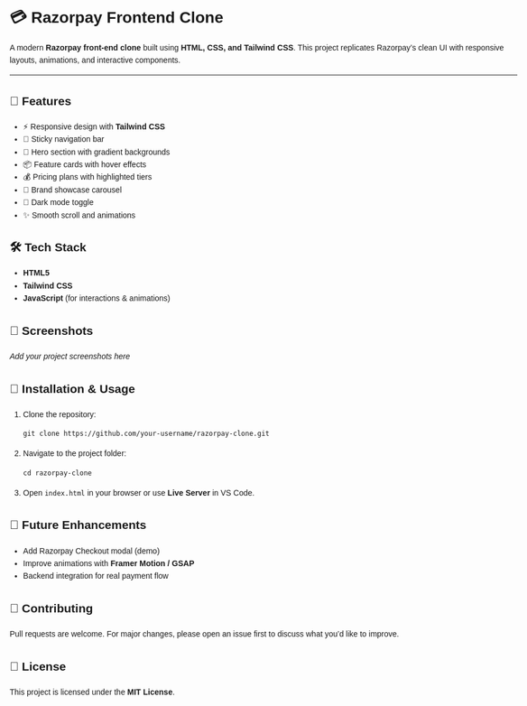 <!DOCTYPE html>
<html lang="en">
<head>
  <meta charset="UTF-8">

</head>
<body style="font-family: Arial, sans-serif; line-height: 1.6; max-width: 900px; margin: auto; padding: 20px;">

  <h1>💳 Razorpay Frontend Clone</h1>
  <p>
    A modern <strong>Razorpay front-end clone</strong> built using 
    <strong>HTML, CSS, and Tailwind CSS</strong>. This project replicates Razorpay’s clean UI with 
    responsive layouts, animations, and interactive components.
  </p>

  <hr>

  <h2>🚀 Features</h2>
  <ul>
    <li>⚡ Responsive design with <strong>Tailwind CSS</strong></li>
    <li>📌 Sticky navigation bar</li>
    <li>🎨 Hero section with gradient backgrounds</li>
    <li>📦 Feature cards with hover effects</li>
    <li>💰 Pricing plans with highlighted tiers</li>
    <li>🏢 Brand showcase carousel</li>
    <li>🌙 Dark mode toggle</li>
    <li>✨ Smooth scroll and animations</li>
  </ul>

  <h2>🛠️ Tech Stack</h2>
  <ul>
    <li><strong>HTML5</strong></li>
    <li><strong>Tailwind CSS</strong></li>
    <li><strong>JavaScript</strong> (for interactions & animations)</li>
  </ul>

  <h2>📸 Screenshots</h2>
  <p><em>Add your project screenshots here</em></p>

  <h2>📂 Installation & Usage</h2>
  <ol>
    <li>Clone the repository:
      <pre><code>git clone https://github.com/your-username/razorpay-clone.git</code></pre>
    </li>
    <li>Navigate to the project folder:
      <pre><code>cd razorpay-clone</code></pre>
    </li>
    <li>Open <code>index.html</code> in your browser or use <strong>Live Server</strong> in VS Code.</li>
  </ol>

  <h2>🎯 Future Enhancements</h2>
  <ul>
    <li>Add Razorpay Checkout modal (demo)</li>
    <li>Improve animations with <strong>Framer Motion / GSAP</strong></li>
    <li>Backend integration for real payment flow</li>
  </ul>

  <h2>🙌 Contributing</h2>
  <p>
    Pull requests are welcome. For major changes, please open an issue first to discuss what 
    you’d like to improve.
  </p>

  <h2>📜 License</h2>
  <p>This project is licensed under the <strong>MIT License</strong>.</p>

</body>
</html>
